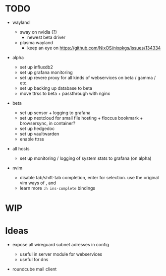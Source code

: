 # TODO

- wayland
    - sway on nvidia (?) 
        - newest beta driver
    - plasma wayland
        - keep an eye on https://github.com/NixOS/nixpkgs/issues/134334

- alpha
    - set up influxdb2
    - set up grafana monitoring
    - set up revere proxy for all kinds of webservices on beta / gamma / etc.
    - set up backing up database to beta
    - move ttrss to beta + passthrough with nginx

- beta
    - set up sensor + logging to grafana
    - set up nextcloud for small file hosting + floccus bookmark + browsersync, in container?
    - set up hedgedoc
    - set up vaultwarden
    - enable ttrss

- all hosts
    - set up monitoring / logging of system stats to grafana (on alpha)

- nvim
    - disable tab/shift-tab completion, enter for selection. use the original vim ways of <c-n>, <c-p> and <c-y>
    - learn more `:h ins-complete` bindings

# WIP

# Ideas

- expose all wireguard subnet adresses in config
    - useful in server module for webservices
    - useful for dns 

- roundcube mail client
